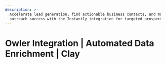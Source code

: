 ```yaml
---
description: >-
  Accelerate lead generation, find actionable business contacts, and maximize
  outreach success with the Instantly integration for targeted prospecting.
---
```


# Owler Integration | Automated Data Enrichment | Clay

